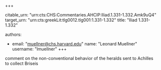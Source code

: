 +++


citable_urn: "urn:cts:CHS:Commentaries.AHCIP:Iliad.1.331-1.332.Amk9uQ4"
target_urn: "urn:cts:greekLit:tlg0012.tlg001:1.331-1.332"
title: "Iliad 1.331-1.332"

authors:
- email: "muellner@chs.harvard.edu"
  name: "Leonard Muellner"
  username: "lmuellner"
+++

<p>comment on the non-conventional behavior of the heralds sent to Achilles to collect Briseis</p>
